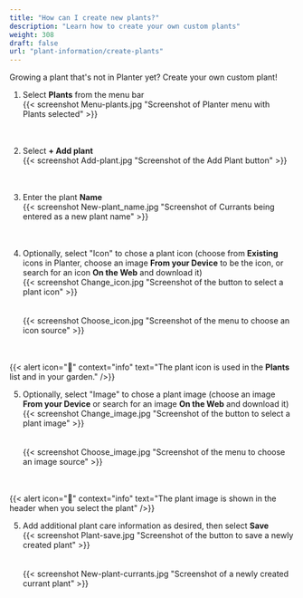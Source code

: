 ```yaml
---
title: "How can I create new plants?"
description: "Learn how to create your own custom plants"
weight: 308
draft: false
url: "plant-information/create-plants"
---
```


Growing a plant that's not in Planter yet?  Create your own custom plant!

1. Select **Plants** from the menu bar<br />
{{< screenshot Menu-plants.jpg "Screenshot of Planter menu with Plants selected" >}}<br /><br /><br />

2. Select **+ Add plant**<br />
{{< screenshot Add-plant.jpg "Screenshot of the Add Plant button" >}}<br /><br /><br />

3. Enter the plant **Name**<br />
{{< screenshot New-plant_name.jpg "Screenshot of Currants being entered as a new plant name" >}}<br /><br /><br />

4. Optionally, select "Icon" to chose a plant icon (choose from **Existing** icons in Planter, choose an image  **From your Device** to be the icon, or search for an icon **On the Web** and download it)<br />
{{< screenshot Change_icon.jpg "Screenshot of the button to select a plant icon" >}}<br /><br /><br />
{{< screenshot Choose_icon.jpg "Screenshot of the menu to choose an icon source" >}}<br /><br /><br />

{{< alert icon="🌱" context="info" text="The plant icon is used in the **Plants** list and in your garden." />}}

5. Optionally, select "Image" to chose a plant image (choose an image  **From your Device** or search for an image **On the Web** and download it)<br />
{{< screenshot Change_image.jpg "Screenshot of the button to select a plant image" >}}<br /><br /><br />
{{< screenshot Choose_image.jpg "Screenshot of the menu to choose an image source" >}}<br /><br /><br />

{{< alert icon="🍓" context="info" text="The plant image is shown in the header when you select the plant" />}}

5. Add additional plant care information as desired, then select **Save**<br />
{{< screenshot Plant-save.jpg "Screenshot of the button to save a newly created plant" >}}<br /><br /><br />
{{< screenshot New-plant-currants.jpg "Screenshot of a newly created currant plant" >}}

